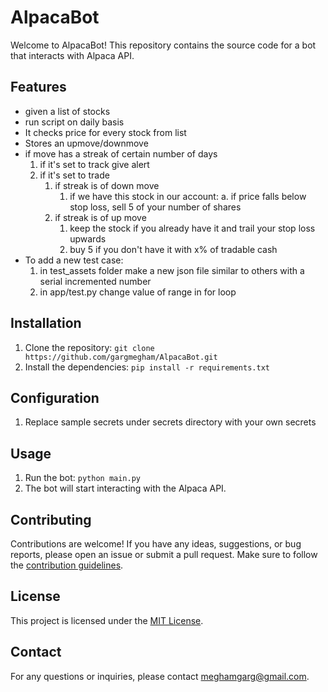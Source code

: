 # AlpacaBot

Welcome to AlpacaBot! This repository contains the source code for a bot that interacts with Alpaca API.

## Features

- given a list of stocks
- run script on daily basis
- It checks price for every stock from list
- Stores an upmove/downmove
- if move has a streak of certain number of days
    1. if it's set to track give alert
    2. if it's set to trade
        1. if streak is of down move
            1. if we have this stock in our account:
                a. if price falls below stop loss, sell 5 of your number of shares
        1. if streak is of up move
            1. keep the stock if you already have it and trail your stop loss upwards
            2. buy 5 if you don't have it with x% of tradable cash
- To add a new test case:
    1. in test_assets folder make a new json file similar to others with a serial incremented number
    2. in app/test.py change value of range in for loop

## Installation

1. Clone the repository: `git clone https://github.com/gargmegham/AlpacaBot.git`
2. Install the dependencies: `pip install -r requirements.txt`

## Configuration

1. Replace sample secrets under secrets directory with your own secrets

## Usage

1. Run the bot: `python main.py`
2. The bot will start interacting with the Alpaca API.

## Contributing

Contributions are welcome! If you have any ideas, suggestions, or bug reports, please open an issue or submit a pull request. Make sure to follow the [contribution guidelines](CONTRIBUTING.md).

## License

This project is licensed under the [MIT License](LICENSE).


## Contact

For any questions or inquiries, please contact [meghamgarg@gmail.com](mailto:meghamgarg@gmail.com).
